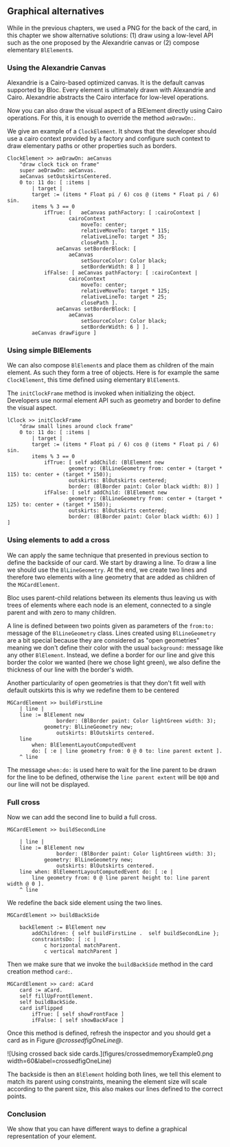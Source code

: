 ## Graphical alternatives

While in the previous chapters, we used a PNG for the back of the card, in this chapter 
we show alternative solutions: (1) draw using a low-level API such as the one proposed by the Alexandrie canvas or (2) compose elementary `BlElement`s.


### Using the Alexandrie Canvas

Alexandrie is a Cairo-based optimized canvas. It is the default canvas supported by Bloc.
Every element is ultimately drawn with Alexandrie and Cairo. Alexandrie abstracts the Cairo interface for low-level operations. 

Now you can also draw the visual aspect of a BlElement directly using Cairo operations. 
For this, it is enough to override the method `aeDrawOn:`.

We give an example of a `ClockElement`. 
It shows that the developer should use a cairo context provided by a factory and configure such context to draw elementary paths or other properties such as borders.


```
ClockElement >> aeDrawOn: aeCanvas
	"draw clock tick on frame"
	super aeDrawOn: aeCanvas.
	aeCanvas setOutskirtsCentered.
	0 to: 11 do: [ :items |
		| target |
		target := (items * Float pi / 6) cos @ (items * Float pi / 6) sin.
		items % 3 == 0
			ifTrue: [	aeCanvas pathFactory: [ :cairoContext |
					cairoContext
						moveTo: center;
						relativeMoveTo: target * 115;
						relativeLineTo: target * 35;
						closePath ].
				aeCanvas setBorderBlock: [
					aeCanvas
						setSourceColor: Color black;
						setBorderWidth: 8 ] ]
			ifFalse: [ aeCanvas pathFactory: [ :cairoContext |
					cairoContext
						moveTo: center;
						relativeMoveTo: target * 125;
						relativeLineTo: target * 25;
						closePath ].
				aeCanvas setBorderBlock: [
					aeCanvas
						setSourceColor: Color black;
						setBorderWidth: 6 ] ].
		aeCanvas drawFigure ]
```

### Using simple BlElements

We can also compose `BlElement`s and place them as children of the main element. 
As such they form a tree of objects. 
Here is for example the same `ClockElement`, this time defined using elementary `BlElement`s.

The `initClockFrame` method is invoked when initializing the object.
Developers use normal element API such as geometry and border to define the visual aspect.

```
lClock >> initClockFrame
	"draw small lines around clock frame"
	0 to: 11 do: [ :items |
		| target |
		target := (items * Float pi / 6) cos @ (items * Float pi / 6) sin.
		items % 3 == 0
			ifTrue: [ self addChild: (BlElement new
					geometry: (BlLineGeometry from: center + (target * 115) to: center + (target * 150));
					outskirts: BlOutskirts centered;
					border: (BlBorder paint: Color black width: 8)) ]
			ifFalse: [ self addChild: (BlElement new
					geometry: (BlLineGeometry from: center + (target * 125) to: center + (target * 150));
					outskirts: BlOutskirts centered;
					border: (BlBorder paint: Color black width: 6)) ] ]
```

### Using elements to add a cross

We can apply the same technique that presented in previous section
to define the backside of our card. We start by drawing a line.
To draw a line we should use the `BlLineGeometry`. 
At the end, we create two lines and therefore two elements with a line geometry that are added as children of the `MGCardElement`.

Bloc uses parent-child relations between its elements thus leaving us with trees of elements where each node is an element, connected to a single parent and with zero to many children.

A line is defined between two points given as parameters of the `from:to:` message of the `BlLineGeometry` class. 
Lines created using `BlLineGeometry` are a bit special because they are considered as "open geometries" meaning we don't define their color with the usual `background:` message like any other `BlElement`. Instead, we define a border for our line and give this border the color we wanted (here we chose light green), we also define the thickness of our line with the border's width.

Another particularity of open geometries is that they don't fit well with default outskirts this is why we redefine them to be centered 

```
MGCardElement >> buildFirstLine
	| line |
	line := BlElement new
		        border: (BlBorder paint: Color lightGreen width: 3);
			geometry: BlLineGeometry new;
		        outskirts: BlOutskirts centered.
	line
		when: BlElementLayoutComputedEvent
		do: [ :e | line geometry from: 0 @ 0 to: line parent extent ].
	^ line
```
The message `when:do:` is used here to wait for the line parent to be drawn for the line to be defined, otherwise the `line parent extent` will be `0@0` and our line will not be displayed. 


### Full cross

Now we can add the second line to build a full cross. 

```
MGCardElement >> buildSecondLine

	| line |
	line := BlElement new
		        border: (BlBorder paint: Color lightGreen width: 3);
			geometry: BlLineGeometry new;
		        outskirts: BlOutskirts centered.
	line when: BlElementLayoutComputedEvent do: [ :e |
		line geometry from: 0 @ line parent height to: line parent width @ 0 ].
	^ line
```

We redefine the back side element using the two lines. 
```
MGCardElement >> buildBackSide

	backElement := BlElement new
		addChildren: { self buildFirstLine .  self buildSecondLine };
		constraintsDo: [ :c |
			c horizontal matchParent.
			c vertical matchParent ]
```

Then we make sure that we invoke the `buildBackSide` method in the card creation method `card:`.
 

```
MGCardElement >> card: aCard
	card := aCard.
	self fillUpFrontElement.
	self buildBackSide.
	card isFlipped
		ifTrue: [ self showFrontFace ]
		ifFalse: [ self showBackFace ]
```

Once this method is defined, refresh the inspector and you should get a card as in Figure *@crossedfigOneLine@*.

![Using crossed back side cards.](figures/crossedmemoryExample0.png width=60&label=crossedfigOneLine)

The backside is then an `BlElement` holding both lines, we tell this element to match its parent using constraints, meaning the element size will scale according to the parent size, this also makes our lines defined to the correct points. 

### Conclusion

We show that you can have different ways to define a graphical representation of your element. 


